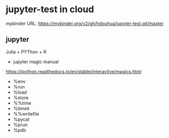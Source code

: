 # jupyter-test in cloud

mybinder URL: <https://mybinder.org/v2/gh/hdouhua/jupyter-test.git/master>

## jupyter

Julia + PYThon + R

- jupyter magic manual

<https://ipython.readthedocs.io/en/stable/interactive/magics.html>

- %env
- %run
- %load
- %store
- %%time
- %timeit
- %%writefile
- %pycat
- %prun
- %pdb
